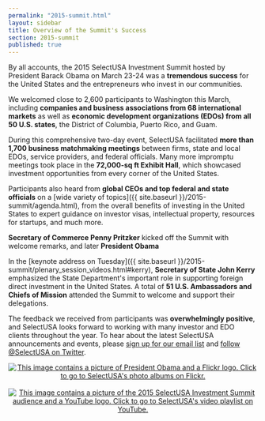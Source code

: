 ```yaml
---
permalink: "2015-summit.html"
layout: sidebar
title: Overview of the Summit's Success
section: 2015-summit
published: true
---
```


By all accounts, the 2015 SelectUSA Investment Summit hosted by President Barack Obama on March 23-24 was a **tremendous success** for the United States and the entrepreneurs who invest in our communities.

We welcomed close to 2,600 participants to Washington this March, including **companies and business associations from 68 international markets** as well as **economic development organizations (EDOs) from all 50 U.S. states**, the District of Columbia, Puerto Rico, and Guam.

During this comprehensive two-day event, SelectUSA facilitated **more than 1,700 business matchmaking meetings** between firms, state and local EDOs, service providers, and federal officials. Many more impromptu meetings took place in the **72,000-sq ft Exhibit Hall**, which showcased investment opportunities from every corner of the United States.

Participants also heard from **global CEOs and top federal and state officials** on a [wide variety of topics]({{ site.baseurl }}/2015-summit/agenda.html), from the overall benefits of investing in the United States to expert guidance on investor visas, intellectual property, resources for startups, and much more.

**Secretary of Commerce Penny Pritzker** kicked off the Summit with welcome remarks, and later **President Obama** 

In the [keynote address on Tuesday]({{ site.baseurl }}/2015-summit/plenary_session_videos.html#kerry), **Secretary of State John Kerry** emphasized the State Department's important role in supporting foreign direct investment in the United States. A total of **51 U.S. Ambassadors and Chiefs of Mission** attended the Summit to welcome and support their delegations. 

The feedback we received from participants was **overwhelmingly positive**, and SelectUSA looks forward to working with many investor and EDO clients throughout the year. To hear about the latest SelectUSA announcements and events, please [sign up for our email list](http://selectusa.commerce.gov/contact-us.html) and [follow @SelectUSA on Twitter](https://twitter.com/SelectUSA).

<center>
<a href=http://www.flickr.com/photos/selectusa/sets>
<img src="{{ site.baseurl }}/images/summit_flickr_banner.png" alt="This image contains a picture of President Obama and a Flickr logo. Click to go to SelectUSA's photo albums on Flickr.">
</a>
<br/><br/>
<a href=https://www.youtube.com/playlist?list=PLDkhCtEnKilYTHaMOeALEbkuuM0x17V0p>
<img src="{{ site.baseurl }}/images/summit_youtube_banner.png" alt="This image contains a picture of the 2015 SelectUSA Investment Summit audience and a YouTube logo. Click to go to SelectUSA's video playlist on YouTube.">
</center>
<Br/>
